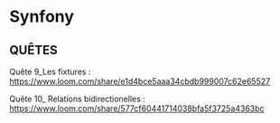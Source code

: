 # Synfony

## QUÊTES

Quête 9_Les fixtures : https://www.loom.com/share/e1d4bce5aaa34cbdb999007c62e65527

Quête 10_ Relations bidirectionelles : https://www.loom.com/share/577cf60441714038bfa5f3725a4363bc
